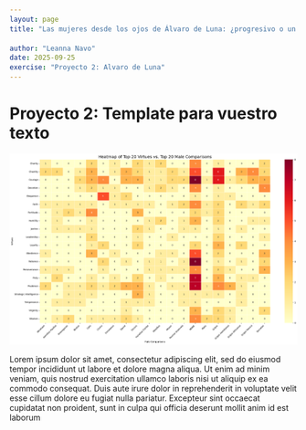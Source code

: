 ```yaml
---
layout: page
title: "Las mujeres desde los ojos de Álvaro de Luna: ¿progresivo o un producto de su tiempo?"

author: "Leanna Navo"
date: 2025-09-25
exercise: "Proyecto 2: Alvaro de Luna"
---
```


# Proyecto 2: Template para vuestro texto 

![imagen](images/heatmap1.png)

Lorem ipsum dolor sit amet, consectetur adipiscing elit, sed do eiusmod tempor incididunt ut labore et dolore magna aliqua. Ut enim ad minim veniam, quis nostrud exercitation ullamco laboris nisi ut aliquip ex ea commodo consequat. Duis aute irure dolor in reprehenderit in voluptate velit esse cillum dolore eu fugiat nulla pariatur. Excepteur sint occaecat cupidatat non proident, sunt in culpa qui officia deserunt mollit anim id est laborum
